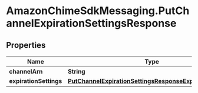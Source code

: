 # AmazonChimeSdkMessaging.PutChannelExpirationSettingsResponse

## Properties

Name | Type | Description | Notes
------------ | ------------- | ------------- | -------------
**channelArn** | **String** |  | [optional] 
**expirationSettings** | [**PutChannelExpirationSettingsResponseExpirationSettings**](PutChannelExpirationSettingsResponseExpirationSettings.md) |  | [optional] 


